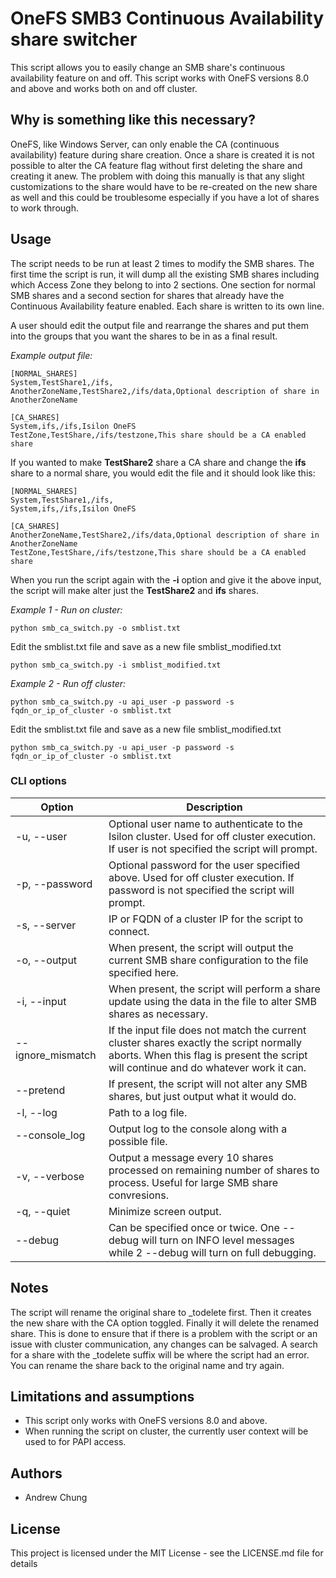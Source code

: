 # OneFS SMB3 Continuous Availability share switcher
This script allows you to easily change an SMB share's continuous availability feature on and off. This script works with OneFS versions 8.0 and above and works both on and off cluster.

## Why is something like this necessary?
OneFS, like Windows Server, can only enable the CA (continuous availability) feature during share creation. Once a share is created it is not possible to alter the CA feature flag without first deleting the share and creating it anew. The problem with doing this manually is that any slight customizations to the share would have to be re-created on the new share as well and this could be troublesome especially if you have a lot of shares to work through.

## Usage
The script needs to be run at least 2 times to modify the SMB shares. The first time the script is run, it will dump all the existing SMB shares including which Access Zone they belong to into 2 sections. One section for normal SMB shares and a second section for shares that already have the Continuous Availability feature enabled. Each share is written to its own line.

A user should edit the output file and rearrange the shares and put them into the groups that you want the shares to be in as a final result.

*Example output file:*
```
[NORMAL_SHARES]
System,TestShare1,/ifs,
AnotherZoneName,TestShare2,/ifs/data,Optional description of share in AnotherZoneName
    
[CA_SHARES]
System,ifs,/ifs,Isilon OneFS
TestZone,TestShare,/ifs/testzone,This share should be a CA enabled share
```
If you wanted to make __TestShare2__ share a CA share and change the __ifs__ share to a normal share, you would edit the file and it should look like this:
```
[NORMAL_SHARES]
System,TestShare1,/ifs,
System,ifs,/ifs,Isilon OneFS
    
[CA_SHARES]
AnotherZoneName,TestShare2,/ifs/data,Optional description of share in AnotherZoneName
TestZone,TestShare,/ifs/testzone,This share should be a CA enabled share
```
When you run the script again with the __-i__ option and give it the above input, the script will make alter just the __TestShare2__ and __ifs__ shares.


*Example 1 - Run on cluster:*

    python smb_ca_switch.py -o smblist.txt

Edit the smblist.txt file and save as a new file smblist_modified.txt 

    python smb_ca_switch.py -i smblist_modified.txt
    
*Example 2 - Run off cluster:*

    python smb_ca_switch.py -u api_user -p password -s fqdn_or_ip_of_cluster -o smblist.txt

Edit the smblist.txt file and save as a new file smblist_modified.txt

    python smb_ca_switch.py -u api_user -p password -s fqdn_or_ip_of_cluster -o smblist.txt
    
### CLI options
Option           |Description
-----------------|-----------
-u, --user       |Optional user name to authenticate to the Isilon cluster. Used for off cluster execution. If user is not specified the script will prompt.
-p, --password   |Optional password for the user specified above. Used for off cluster execution. If password is not specified the script will prompt.
-s, --server     |IP or FQDN of a cluster IP for the script to connect.
-o, --output     |When present, the script will output the current SMB share configuration to the file specified here.
-i, --input      |When present, the script will perform a share update using the data in the file to alter SMB shares as necessary.
--ignore_mismatch|If the input file does not match the current cluster shares exactly the script normally aborts. When this flag is present the script will continue and do whatever work it can.
--pretend        |If present, the script will not alter any SMB shares, but just output what it would do.
-l, --log        |Path to a log file.
--console_log    |Output log to the console along with a possible file.
-v, --verbose    |Output a message every 10 shares processed on remaining number of shares to process. Useful for large SMB share convresions.
-q, --quiet      |Minimize screen output.
--debug          |Can be specified once or twice. One --debug will turn on INFO level messages while 2 --debug will turn on full debugging.

## Notes
The script will rename the original share to <sharename>_todelete first. Then it creates the new share with the CA option toggled. Finally it will delete the renamed share.
This is done to ensure that if there is a problem with the script or an issue with cluster communication, any changes can be salvaged. A search for a share with the _todelete suffix will be where the script had an error. You can rename the share back to the original name and try again.
    
## Limitations and assumptions
* This script only works with OneFS versions 8.0 and above.
* When running the script on cluster, the currently user context will be used to for PAPI access.

## Authors
* Andrew Chung

## License
This project is licensed under the MIT License - see the LICENSE.md file for details
